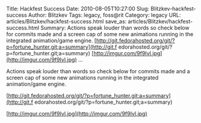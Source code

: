 Title: Hackfest Success
Date: 2010-08-05T10:27:00
Slug: Blitzkev-hackfest-success
Author: Blitzkev
Tags: legacy, foss@rit
Category: legacy
URL: articles/Blitzkev/hackfest-success.html
save_as: articles/Blitzkev/hackfest-success.html
Summary: Actions speak louder than words so check below for commits made and a screen cap of some new animations running in the integrated animation/game engine.  [http://git.fedorahosted.org/git/?p=fortune_hunter.git;a=summary](http://git.f edorahosted.org/git/?p=fortune_hunter.git;a=summary)  [http://imgur.com/9f9Ivl.jpg](http://imgur.com/9f9Ivl.jpg)   ... 

Actions speak louder than words so check below for commits made and a screen
cap of some new animations running in the integrated animation/game engine.

[http://git.fedorahosted.org/git/?p=fortune_hunter.git;a=summary](http://git.f
edorahosted.org/git/?p=fortune_hunter.git;a=summary)

[http://imgur.com/9f9Ivl.jpg](http://imgur.com/9f9Ivl.jpg)

